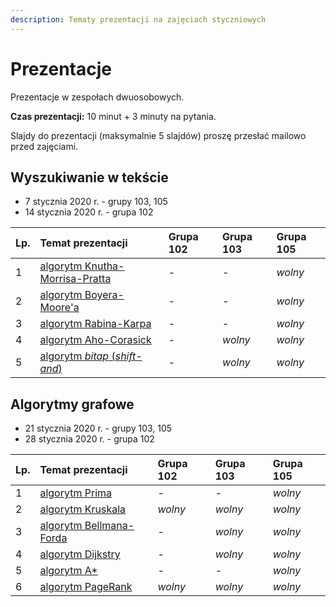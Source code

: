 ```yaml
---
description: Tematy prezentacji na zajęciach styczniowych
---
```


# Prezentacje

Prezentacje w zespołach dwuosobowych.

**Czas prezentacji:** 10 minut + 3 minuty na pytania.

Slajdy do prezentacji \(maksymalnie 5 slajdów\) proszę przesłać mailowo przed zajęciami.

## **Wyszukiwanie w tekście**

* 7 stycznia 2020 r. - grupy 103, 105
* 14 stycznia 2020 r. - grupa 102

| Lp. | Temat prezentacji | Grupa 102 | Grupa 103 | Grupa 105 |
| :--- | :--- | :--- | :--- | :--- |
| 1 | [algorytm Knutha-Morrisa-Pratta](https://en.wikipedia.org/wiki/Knuth%E2%80%93Morris%E2%80%93Pratt_algorithm) | - | - | _wolny_ |
| 2 | [algorytm Boyera-Moore'a](https://en.wikipedia.org/wiki/Boyer%E2%80%93Moore_string-search_algorithm) | - | _-_ | _wolny_ |
| 3 | [algorytm Rabina-Karpa](https://en.wikipedia.org/wiki/Rabin%E2%80%93Karp_algorithm) | - | - | _wolny_ |
| 4 | [algorytm Aho-Corasick](https://en.wikipedia.org/wiki/Aho%E2%80%93Corasick_algorithm) | - | _wolny_ | _wolny_ |
| 5 | [algorytm _bitap_ \(_shift-and_\)](https://en.wikipedia.org/wiki/Bitap_algorithm) | - | _wolny_ | _wolny_ |

## Algorytmy grafowe

* 21 stycznia 2020 r. - grupy 103, 105
* 28 stycznia 2020 r. - grupa 102

| Lp. | Temat prezentacji | Grupa 102 | Grupa 103 | Grupa 105 |
| :--- | :--- | :--- | :--- | :--- |
| 1 | [algorytm Prima](https://en.wikipedia.org/wiki/Prim%27s_algorithm) | - | - | _wolny_ |
| 2 | [algorytm Kruskala](https://en.wikipedia.org/wiki/Kruskal%27s_algorithm) | _wolny_ | _wolny_ | _wolny_ |
| 3 | [algorytm Bellmana-Forda](https://en.wikipedia.org/wiki/Bellman%E2%80%93Ford_algorithm) | - | _wolny_ | _wolny_ |
| 4 | [algorytm Dijkstry](https://en.wikipedia.org/wiki/Dijkstra%27s_algorithm) | - | _wolny_ | _wolny_ |
| 5 | [algorytm A\*](https://en.wikipedia.org/wiki/A*_search_algorithm) | - | - | _wolny_ |
| 6 | [algorytm PageRank](https://en.wikipedia.org/wiki/PageRank) | _wolny_ | _wolny_ | _wolny_ |


